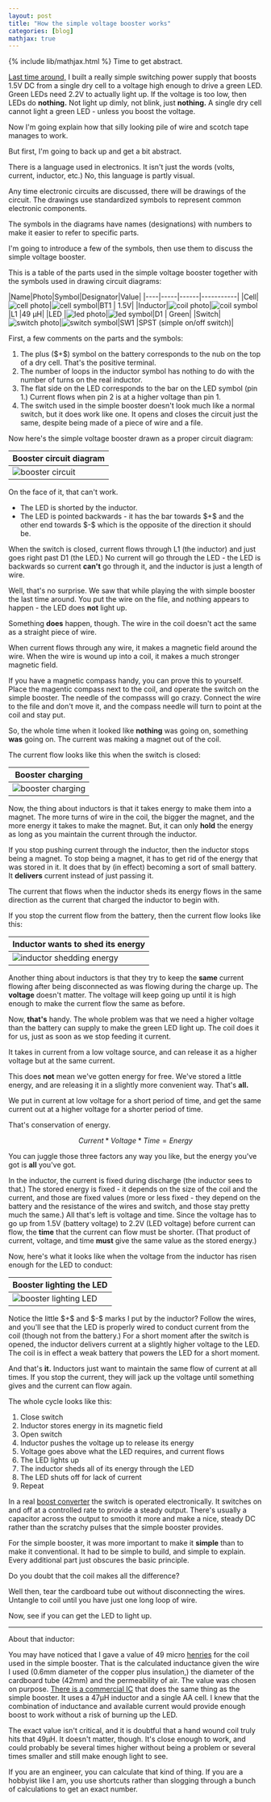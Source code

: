 ```yaml
---
layout: post
title: "How the simple voltage booster works"
categories: [blog]
mathjax: true
--- 
```

{% include lib/mathjax.html %}
Time to get abstract.

[Last time around,](voltagebooster) I built a really simple switching power supply that boosts 1.5V DC from a single dry cell to a voltage high enough to drive a green LED.  Green LEDs need 2.2V to actually light up.  If the voltage is too low, then LEDs do **nothing.** Not light up dimly, not blink, just **nothing.**  A single dry cell cannot light a green LED - unless you boost the voltage.

Now I'm going explain how that silly looking pile of wire and scotch tape manages to work.

But first, I'm going to back up and get a bit abstract.

There is a language used in electronics.  It isn't just the words (volts, current, inductor, etc.)  No, this language is partly visual.

Any time electronic circuits are discussed, there will be drawings of the circuit.  The drawings use standardized symbols to represent common electronic components.

The symbols in the diagrams have names (designations) with numbers to make it easier to refer to specific parts.

I'm going to introduce a few of the symbols, then use them to discuss the simple voltage booster.

This is a table of the parts used in the simple voltage booster together with the symbols used in drawing circuit diagrams:

|Name|Photo|Symbol|Designator|Value|
|----|-----|------|-----------|
|Cell|![cell photo](/assets/voltagebooster/cell.jpg)|![cell symbol](/assets/voltagebooster/cell.png)|BT1 | 1.5V|
|Inductor|![coil photo](/assets/voltagebooster/coil.jpg)|![coil symbol](/assets/voltagebooster/coil.png)|L1 |49 µH|
|LED |![led photo](/assets/voltagebooster/led.jpg)|![led symbol](/assets/voltagebooster/led.png)|D1 | Green|
|Switch|![switch photo](/assets/voltagebooster/switch.jpg)|![switch symbol](/assets/voltagebooster/switch.png)|SW1 |SPST (simple on/off switch)|

First, a few comments on the parts and the symbols:
1.  The plus (\$+\$) symbol on the battery corresponds to the nub on the top of a dry cell.  That's the positive terminal.
2.  The number of loops in the inductor symbol has nothing to do with the number of turns on the real inductor.
3.  The flat side on the LED corresponds to the bar on the LED symbol (pin 1.)  Current flows when pin 2 is at a higher voltage than pin 1.
4.  The switch used in the simple booster doesn't look much like a normal switch, but it does work like one.  It opens and closes the circuit just the same, despite being made of a piece of wire and a file.

Now here's the simple voltage booster drawn as a proper circuit diagram:

|Booster circuit diagram|
|-----------------------|
|![booster circuit](/assets/voltagebooster/boostercircuit.png)|

On the face of it, that can't work.  
- The LED is shorted by the inductor. 
- The LED is pointed backwards - it has the bar towards \$+\$ and the other end towards \$-\$ which is the opposite of the direction it should be.

When the switch is closed, current flows through L1 (the inductor) and just goes right past D1 (the LED.)  No current will go through the LED - the LED is backwards so current **can't** go through it, and the inductor is just a length of wire.

Well, that's no surprise.  We saw that while playing the with simple booster the last time around.  You put the wire on the file, and nothing appears to happen - the LED does **not** light up.

Something **does** happen, though.  The wire in the coil doesn't act the same as a straight piece of wire.

When current flows through any wire, it makes a magnetic field around the wire.  When the wire is wound up into a coil, it makes a much stronger magnetic field.

If you have a magnetic compass handy, you can prove this to yourself.  Place the magentic compass next to the coil, and operate the switch on the simple booster.  The needle of the compasss will go crazy.  Connect the wire to the file and don't move it, and the compass needle will turn to point at the coil and stay put.

So, the whole time when it looked like **nothing** was going on, something **was** going on.  The current was making a magnet out of the coil.

The current flow looks like this when the switch is closed:

|Booster charging|
|----------------|
|![booster charging](/assets/voltagebooster/boostercharge.png)|

Now, the thing about inductors is that it takes energy to make them into a magnet.  The more turns of wire in the coil, the bigger the magnet, and the more energy it takes to make the magnet.  But, it can only **hold** the energy as long as you maintain the current through the inductor.

If you stop pushing current through the inductor, then the inductor stops being a magnet.  To stop being a magnet, it has to get rid of the energy that was stored in it.  It does that by (in effect) becoming a sort of small battery.  It **delivers** current instead of just passing it.

The current that flows when the inductor sheds its energy flows in the same direction as the current that charged the inductor to begin with.

If you stop the current flow from the battery, then the current flow looks like this:

|Inductor wants to shed its energy|
|----------------|
|![inductor shedding energy](/assets/voltagebooster/boostershed.png)|

Another thing about inductors is that they try to keep the **same** current flowing after being disconnected as was flowing during the charge up.  The **voltage** doesn't matter.  The voltage will keep going up until it is high enough to make the current flow the same as before.

Now, **that's** handy.  The whole problem was that we need a higher voltage than the battery can supply to make the green LED light up.  The coil does it for us, just as soon as we stop feeding it current.

It takes in current from a low voltage source, and can release it as a higher voltage but at the same current.

This does **not** mean we've gotten energy for free.  We've stored a little energy, and are releasing it in a slightly more convenient way.  That's **all.**

We put in current at low voltage for a short period of time, and get the same current out at a higher voltage for a shorter period of time.

That's conservation of energy.

$$Current * Voltage * Time = Energy$$  

You can juggle those three factors any way you like, but the energy you've got is **all** you've got.

In the inductor, the current is fixed during discharge (the inductor sees to that.)  The stored energy is fixed - it depends on the size of the coil and the current, and those are fixed values (more or less fixed - they depend on the battery and the resistance of the wires and switch, and those stay pretty much the same.)  All that's left is voltage and time.  Since the voltage has to go up from 1.5V (battery voltage) to 2.2V (LED voltage) before current can flow, the **time** that the current can flow must be shorter. (That product of current, voltage, and time **must** give the same value as the stored energy.)

Now, here's what it looks like when the voltage from the inductor has risen enough for the LED to conduct:

|Booster lighting the LED|
|----------------|
|![booster lighting LED](/assets/voltagebooster/boosterlight.png)|

Notice the little \$+\$ and \$-\$ marks I put by the inductor?  Follow the wires, and you'll see that the LED is properly wired to conduct current from the coil (though not from the battery.)  For a short moment after the switch is opened, the inductor delivers current at a slightly higher voltage to the LED.  The coil is in effect a weak battery that powers the LED for a short moment.

And that's **it.**  Inductors just want to maintain the same flow of current at all times.  If you stop the current, they will jack up the voltage until something gives and the current can flow again.

The whole cycle looks like this:

1.  Close switch
2.  Inductor stores energy in its magnetic field
3.  Open switch
4.  Inductor pushes the voltage up to release its energy
5.  Voltage goes above what the LED requires, and current flows
6.  The LED lights up
7.  The inductor sheds all of its energy through the LED
8.  The LED shuts off for lack of current
9.  Repeat

In a real [boost converter](https://en.wikipedia.org/wiki/Boost_converter) the switch is operated electronically.  It switches on and off at a controlled rate to provide a steady output.  There's usually a capacitor across the output to smooth it more and make a nice, steady DC rather than the scratchy pulses that the simple booster provides.

For the simple booster, it was more important to make it **simple** than to make it conventional.  It had to be simple to build, and simple to explain. Every additional part just obscures the basic principle.

Do you doubt that the coil makes all the difference?

Well then, tear the cardboard tube out without disconnecting the wires.  Untangle to coil until you have just one long loop of wire.

Now, see if you can get the LED to light up.

-----------

About that inductor:

You may have noticed that I gave a value of 49 micro [henries](https://en.wikipedia.org/wiki/Henry_(unit)) for the coil used in the simple booster.  That is the calculated inductance given the wire I used (0.6mm diameter of the copper plus insulation,) the diameter of the cardboard tube (42mm) and the permeability of air.  The value was chosen on purpose.  [There is a commercial IC](https://electronics.stackexchange.com/questions/306898/what-is-a-0118-transistor) that does the same thing as the simple booster.  It uses a 47µH inductor and a single AA cell.  I knew that the combination of inductance and available current would provide enough boost to work without a risk of burning up the LED.

The exact value isn't critical, and it is doubtful that a hand wound coil truly hits that 49µH.  It doesn't matter, though.  It's close enough to work, and could probably be several times higher without being a problem or several times smaller and still make enough light to see.

If you are an engineer, you can calculate that kind of thing.  If you are a hobbyist like I am, you use shortcuts rather than slogging through a bunch of calculations to get an exact number.

